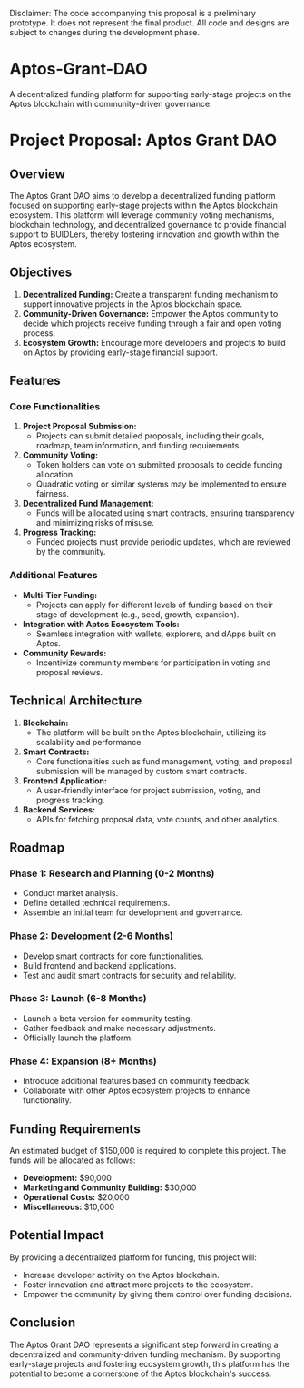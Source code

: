 Disclaimer:
The code accompanying this proposal is a preliminary prototype. It does not represent the final product.
All code and designs are subject to changes during the development phase.




# Aptos-Grant-DAO
A decentralized funding platform for supporting early-stage projects on the Aptos blockchain with community-driven governance.
# Project Proposal: Aptos Grant DAO

## Overview
The Aptos Grant DAO aims to develop a decentralized funding platform focused on supporting early-stage projects within the Aptos blockchain ecosystem. This platform will leverage community voting mechanisms, blockchain technology, and decentralized governance to provide financial support to BUIDLers, thereby fostering innovation and growth within the Aptos ecosystem.

## Objectives
1. **Decentralized Funding:** Create a transparent funding mechanism to support innovative projects in the Aptos blockchain space.
2. **Community-Driven Governance:** Empower the Aptos community to decide which projects receive funding through a fair and open voting process.
3. **Ecosystem Growth:** Encourage more developers and projects to build on Aptos by providing early-stage financial support.

## Features
### Core Functionalities
1. **Project Proposal Submission:**
   - Projects can submit detailed proposals, including their goals, roadmap, team information, and funding requirements.
2. **Community Voting:**
   - Token holders can vote on submitted proposals to decide funding allocation.
   - Quadratic voting or similar systems may be implemented to ensure fairness.
3. **Decentralized Fund Management:**
   - Funds will be allocated using smart contracts, ensuring transparency and minimizing risks of misuse.
4. **Progress Tracking:**
   - Funded projects must provide periodic updates, which are reviewed by the community.

### Additional Features
- **Multi-Tier Funding:**
   - Projects can apply for different levels of funding based on their stage of development (e.g., seed, growth, expansion).
- **Integration with Aptos Ecosystem Tools:**
   - Seamless integration with wallets, explorers, and dApps built on Aptos.
- **Community Rewards:**
   - Incentivize community members for participation in voting and proposal reviews.

## Technical Architecture
1. **Blockchain:**
   - The platform will be built on the Aptos blockchain, utilizing its scalability and performance.
2. **Smart Contracts:**
   - Core functionalities such as fund management, voting, and proposal submission will be managed by custom smart contracts.
3. **Frontend Application:**
   - A user-friendly interface for project submission, voting, and progress tracking.
4. **Backend Services:**
   - APIs for fetching proposal data, vote counts, and other analytics.

## Roadmap
### Phase 1: Research and Planning (0-2 Months)
- Conduct market analysis.
- Define detailed technical requirements.
- Assemble an initial team for development and governance.

### Phase 2: Development (2-6 Months)
- Develop smart contracts for core functionalities.
- Build frontend and backend applications.
- Test and audit smart contracts for security and reliability.

### Phase 3: Launch (6-8 Months)
- Launch a beta version for community testing.
- Gather feedback and make necessary adjustments.
- Officially launch the platform.

### Phase 4: Expansion (8+ Months)
- Introduce additional features based on community feedback.
- Collaborate with other Aptos ecosystem projects to enhance functionality.

## Funding Requirements
An estimated budget of $150,000 is required to complete this project. The funds will be allocated as follows:
- **Development:** $90,000
- **Marketing and Community Building:** $30,000
- **Operational Costs:** $20,000
- **Miscellaneous:** $10,000

## Potential Impact
By providing a decentralized platform for funding, this project will:
- Increase developer activity on the Aptos blockchain.
- Foster innovation and attract more projects to the ecosystem.
- Empower the community by giving them control over funding decisions.

## Conclusion
The Aptos Grant DAO represents a significant step forward in creating a decentralized and community-driven funding mechanism. By supporting early-stage projects and fostering ecosystem growth, this platform has the potential to become a cornerstone of the Aptos blockchain's success.


